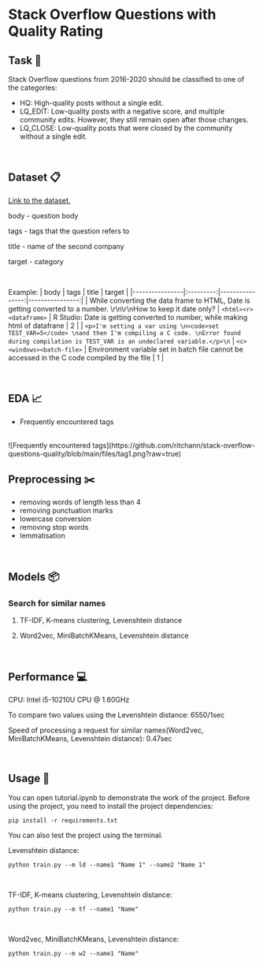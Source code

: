 # Stack Overflow Questions with Quality Rating

## Task :pushpin:
Stack Overflow questions from 2016-2020 should be classified to one of the categories:
+ HQ: High-quality posts without a single edit.
+ LQ_EDIT: Low-quality posts with a negative score, and multiple community edits. However, they still remain open after those changes.
+ LQ_CLOSE: Low-quality posts that were closed by the community without a single edit.

<br/>

## Dataset :clipboard:
[Link to the dataset.](https://drive.google.com/drive/folders/1WyicJDvV0_d9y32WE9bRiVU95X1kOLwY?usp=share_link)

body - question body

tags - tags that the question refers to

title - name of the second company

target - category

<br/>

Example:
| body | tags | title |  target |
|----------------|:---------:|----------------:|----------------:|
| While converting the data frame to HTML, Date is getting converted to a number. \r\n\r\nHow to keep it date only? | `<html><r><dataframe>` | R Studio: Date is getting converted to number, while making html of datafrane | 2 |
| `<p>I'm setting a var using \n<code>set TEST_VAR=5</code> \nand then I'm compiling a C code. \nError found during compilation is TEST_VAR is an undeclared variable.</p>\n` | `<c><windows><batch-file>` | Environment variable set in batch file cannot be accessed in the C code compiled by the file | 1 |

<br/>

## EDA :chart_with_upwards_trend:

- Frequently encountered tags
<br/>
![Frequently encountered tags](https://github.com/ritchann/stack-overflow-questions-quality/blob/main/files/tag1.png?raw=true)


## Preprocessing :scissors:

- removing words of length less than 4
- removing punctuation marks
- lowercase conversion
- removing stop words
- lemmatisation

<br/>

## Models :package:

### Search for similar names
1. TF-IDF, K-means clustering, Levenshtein distance

2. Word2vec, MiniBatchKMeans, Levenshtein distance

<br/>

## Performance :computer: 

CPU: Intel i5-10210U CPU @ 1.60GHz


To compare two values using the Levenshtein distance: 6550/1sec

Speed of processing a request for similar names(Word2vec, MiniBatchKMeans, Levenshtein distance): 0.47sec

<br/>

## Usage :information_desk_person:

You can open tutorial.ipynb to demonstrate the work of the project. Before using the project, you need to install the project dependencies:


```
pip install -r requirements.txt 
```

You can also test the project using the terminal.
<br/>

Levenshtein distance:
```
python train.py --m ld --name1 "Name 1" --name2 "Name 1" 
```
<br/>

TF-IDF, K-means clustering, Levenshtein distance:
```
python train.py --m tf --name1 "Name" 
```
<br/>

Word2vec, MiniBatchKMeans, Levenshtein distance:
```
python train.py --m w2 --name1 "Name"
```

